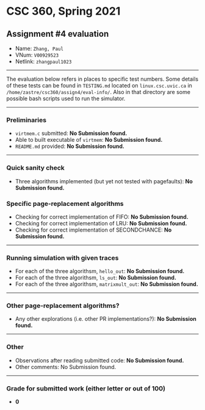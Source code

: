 
# CSC 360, Spring 2021
## Assignment #4 evaluation

* Name: `Zhang, Paul`
* VNum: `V00929523`
* Netlink: `zhangpaul1023`

---

The evaluation below refers in places to specific test numbers.
Some details of these tests can be found in `TESTING.md` located on
`linux.csc.uvic.ca` in `/home/zastre/csc360/assign4/eval-info/`. Also
in that directory are some possible bash scripts used to run the
simulator.

---
### Preliminaries

* `virtmem.c` submitted: **No Submission found.**
* Able to built executable of `virtmem`:  **No Submission found.**
* `README.md` provided: **No Submission found.**

---
### Quick sanity check
* Three algorithms implemented (but yet not tested with pagefaults): **No Submission found.**

### Specific page-replacement algorithms
* Checking for correct implementation of FIFO: **No Submission found.**
* Checking for correct implementation of LRU: **No Submission found.**
* Checking for correct implementation of SECONDCHANCE: **No Submission found.**

---
### Running simulation with given traces
* For each of the three algorithsm, `hello_out`: **No Submission found.**
* For each of the three algorithsm, `ls_out`: **No Submission found.**
* For each of the three algorithsm, `matrixmult_out`: **No Submission found.**

---
### Other page-replacement algorithms?
* Any other explorations (i.e. other PR implementations?): **No Submission found.**

---
### Other
* Observations after reading submitted code: **No Submission found.**
* Other comments: No Submission found.

---
### Grade for submitted work (either letter or out of 100)
* **0**

